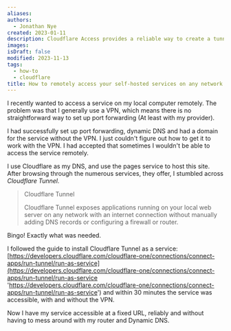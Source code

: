 ```yaml
---
aliases: 
authors:
  - Jonathan Nye
created: 2023-01-11
description: Cloudflare Access provides a reliable way to create a tunnel between your self-hosted service and Cloudflare. It is much easier to set up a self-hosted service with a domain, without worrying about port forwarding or dynamic DNS.
images: 
isDraft: false
modified: 2023-11-13
tags:
  - how-to
  - cloudflare
title: How to remotely access your self-hosted services on any network
---
```


I recently wanted to access a service on my local computer remotely. The problem was that I generally use a VPN, which means there is no straightforward way to set up port forwarding (At least with my provider).

I had successfully set up port forwarding, dynamic DNS and had a domain for the service without the VPN. I just couldn't figure out how to get it to work with the VPN. I had accepted that sometimes I wouldn't be able to access the service remotely.

I use Cloudflare as my DNS, and use the pages service to host this site. After browsing through the numerous services, they offer, I stumbled across _Cloudflare Tunnel._

> Cloudflare Tunnel
> 
> Cloudflare Tunnel exposes applications running on your local web server on any network with an internet connection without manually adding DNS records or configuring a firewall or router.

Bingo! Exactly what was needed.

I followed the guide to install Cloudflare Tunnel as a service: [https://developers.cloudflare.com/cloudflare-one/connections/connect-apps/run-tunnel/run-as-service](https://developers.cloudflare.com/cloudflare-one/connections/connect-apps/run-tunnel/run-as-service 'https://developers.cloudflare.com/cloudflare-one/connections/connect-apps/run-tunnel/run-as-service') and within 30 minutes the service was accessible, with and without the VPN.

Now I have my service accessible at a fixed URL, reliably and without having to mess around with my router and Dynamic DNS.
